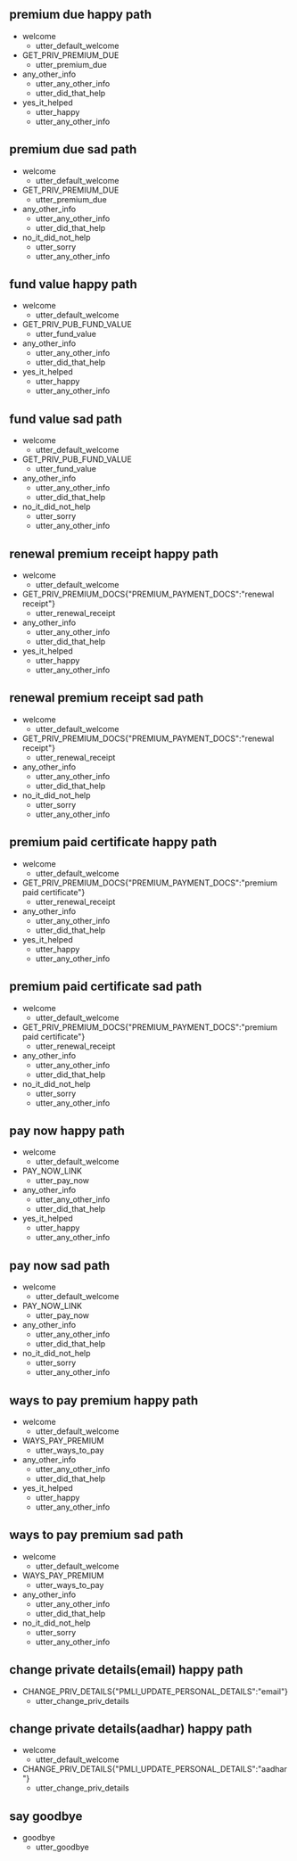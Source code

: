 ## premium due happy path

* welcome
  - utter_default_welcome
* GET_PRIV_PREMIUM_DUE
  - utter_premium_due
* any_other_info
  - utter_any_other_info
  - utter_did_that_help
* yes_it_helped
  - utter_happy
  - utter_any_other_info

## premium due sad path

* welcome
  - utter_default_welcome
* GET_PRIV_PREMIUM_DUE
  - utter_premium_due
* any_other_info
  - utter_any_other_info
  - utter_did_that_help
* no_it_did_not_help
  - utter_sorry
  - utter_any_other_info

## fund value happy path

* welcome
  - utter_default_welcome
* GET_PRIV_PUB_FUND_VALUE
  - utter_fund_value
* any_other_info
  - utter_any_other_info
  - utter_did_that_help
* yes_it_helped
  - utter_happy
  - utter_any_other_info

## fund value sad path

* welcome
  - utter_default_welcome
* GET_PRIV_PUB_FUND_VALUE
  - utter_fund_value
* any_other_info
  - utter_any_other_info
  - utter_did_that_help
* no_it_did_not_help
  - utter_sorry
  - utter_any_other_info

## renewal premium receipt happy path

* welcome
  - utter_default_welcome
* GET_PRIV_PREMIUM_DOCS{"PREMIUM_PAYMENT_DOCS":"renewal receipt"}
  - utter_renewal_receipt
* any_other_info
  - utter_any_other_info
  - utter_did_that_help
* yes_it_helped
  - utter_happy
  - utter_any_other_info

## renewal premium receipt sad path

* welcome
  - utter_default_welcome
* GET_PRIV_PREMIUM_DOCS{"PREMIUM_PAYMENT_DOCS":"renewal receipt"}
  - utter_renewal_receipt
* any_other_info
  - utter_any_other_info
  - utter_did_that_help
* no_it_did_not_help
  - utter_sorry
  - utter_any_other_info

## premium paid certificate happy path

* welcome
  - utter_default_welcome
* GET_PRIV_PREMIUM_DOCS{"PREMIUM_PAYMENT_DOCS":"premium paid certificate"}
  - utter_renewal_receipt
* any_other_info
  - utter_any_other_info
  - utter_did_that_help
* yes_it_helped
  - utter_happy
  - utter_any_other_info

## premium paid certificate sad path

* welcome
  - utter_default_welcome
* GET_PRIV_PREMIUM_DOCS{"PREMIUM_PAYMENT_DOCS":"premium paid certificate"}
  - utter_renewal_receipt
* any_other_info
  - utter_any_other_info
  - utter_did_that_help
* no_it_did_not_help
  - utter_sorry
  - utter_any_other_info

## pay now happy path

* welcome
  - utter_default_welcome
* PAY_NOW_LINK
  - utter_pay_now
* any_other_info
  - utter_any_other_info
  - utter_did_that_help
* yes_it_helped
  - utter_happy
  - utter_any_other_info

## pay now sad path

* welcome
  - utter_default_welcome
* PAY_NOW_LINK
  - utter_pay_now
* any_other_info
  - utter_any_other_info
  - utter_did_that_help
* no_it_did_not_help
  - utter_sorry
  - utter_any_other_info

## ways to pay premium happy path

* welcome
  - utter_default_welcome
* WAYS_PAY_PREMIUM
  - utter_ways_to_pay
* any_other_info
  - utter_any_other_info
  - utter_did_that_help
* yes_it_helped
  - utter_happy
  - utter_any_other_info

## ways to pay premium sad path

* welcome
  - utter_default_welcome
* WAYS_PAY_PREMIUM
  - utter_ways_to_pay
* any_other_info
  - utter_any_other_info
  - utter_did_that_help
* no_it_did_not_help
  - utter_sorry
  - utter_any_other_info

## change private details(email) happy path
* CHANGE_PRIV_DETAILS{"PMLI_UPDATE_PERSONAL_DETAILS":"email"}
  - utter_change_priv_details

## change private details(aadhar) happy path

* welcome
  - utter_default_welcome
* CHANGE_PRIV_DETAILS{"PMLI_UPDATE_PERSONAL_DETAILS":"aadhar"}
  - utter_change_priv_details

## say goodbye

* goodbye
  - utter_goodbye
